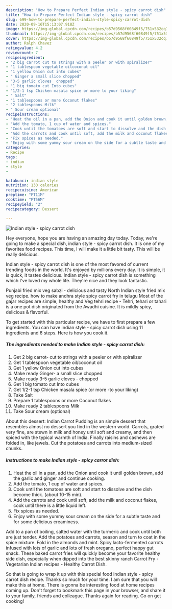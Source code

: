 ```yaml
---
description: "How to Prepare Perfect Indian style - spicy carrot dish"
title: "How to Prepare Perfect Indian style - spicy carrot dish"
slug: 699-how-to-prepare-perfect-indian-style-spicy-carrot-dish
date: 2020-09-16T15:13:07.918Z
image: https://img-global.cpcdn.com/recipes/b57d9568f60849f5/751x532cq70/indian-style-spicy-carrot-dish-recipe-main-photo.jpg
thumbnail: https://img-global.cpcdn.com/recipes/b57d9568f60849f5/751x532cq70/indian-style-spicy-carrot-dish-recipe-main-photo.jpg
cover: https://img-global.cpcdn.com/recipes/b57d9568f60849f5/751x532cq70/indian-style-spicy-carrot-dish-recipe-main-photo.jpg
author: Ralph Chavez
ratingvalue: 4.2
reviewcount: 7
recipeingredient:
- "2 big carrot cut to strings with a peeler or with spiralizer"
- "1 tablespoon vegetable oilcoconut oil"
- "1 yellow Onion cut into cubes"
- " Ginger a small slice chopped"
- "3-5 garlic cloves  chopped"
- "1 big tomato cut Into cubes"
- "1/2-1 tsp Chicken masala spice or more to your liking"
- " Salt"
- "1 tablespoons or more Coconut flakes"
- "2 tablespoons Milk"
- " Sour cream optional"
recipeinstructions:
- "Heat the oil in a pan, add the Onion and cook it until golden brown, add the garlic and ginger and continue cooking."
- "Add the tomato, 1 cup of water and spices."
- "Cook until the tomatoes are soft and start to dissolve and the dish become thick. (about 10-15 min)."
- "Add the carrots and cook until soft, add the milk and coconut flakes, cook until there is a little liquid left."
- "Fix spices as needed."
- "Enjoy with some yummy sour cream on the side for a subtle taste and for some delicious creaminess."
categories:
- Recipe
tags:
- indian
- style
- 

katakunci: indian style  
nutrition: 130 calories
recipecuisine: American
preptime: "PT11M"
cooktime: "PT56M"
recipeyield: "2"
recipecategory: Dessert

---
```



![Indian style - spicy carrot dish](https://img-global.cpcdn.com/recipes/b57d9568f60849f5/751x532cq70/indian-style-spicy-carrot-dish-recipe-main-photo.jpg)

Hey everyone, hope you are having an amazing day today. Today, we're going to make a special dish, indian style - spicy carrot dish. It is one of my favorites food recipes. This time, I will make it a little bit tasty. This will be really delicious.

Indian style - spicy carrot dish is one of the most favored of current trending foods in the world. It's enjoyed by millions every day. It is simple, it is quick, it tastes delicious. Indian style - spicy carrot dish is something which I've loved my whole life. They're nice and they look fantastic.

Punjabi fried mix veg sabzi - delicious and tasty North Indian style fried mix veg recipe. how to make andhra style spicy carrot fry in telugu Most of the gajar recipes are simple, healthy and Veg tehri recipe - Tehri, tehari or tahari is a one pot dish originated from the Awadhi cuisine. It is mildly spicy, delicious &amp; flavorful.


To get started with this particular recipe, we have to first prepare a few ingredients. You can have indian style - spicy carrot dish using 11 ingredients and 6 steps. Here is how you cook it.

<!--inarticleads1-->

##### The ingredients needed to make Indian style - spicy carrot dish:

1. Get 2 big carrot- cut to strings with a peeler or with spiralizer
1. Get 1 tablespoon vegetable oil/coconut oil
1. Get 1 yellow Onion cut into cubes
1. Make ready  Ginger- a small slice chopped
1. Make ready 3-5 garlic cloves - chopped
1. Get 1 big tomato cut Into cubes
1. Get 1/2-1 tsp Chicken masala spice (or more -to your liking)
1. Take  Salt
1. Prepare 1 tablespoons or more Coconut flakes
1. Make ready 2 tablespoons Milk
1. Take  Sour cream (optional)


About this dessert: Indian Carrot Pudding is an simple dessert that resembles almost no dessert you find in the western world. Carrots, grated very fine, are stewn in milk and honey until soft and creamy, and then spiced with the typical warmth of India. Finally raisins and cashews are folded in, like jewels. Cut the potatoes and carrots into medium-sized chunks. 

<!--inarticleads2-->

##### Instructions to make Indian style - spicy carrot dish:

1. Heat the oil in a pan, add the Onion and cook it until golden brown, add the garlic and ginger and continue cooking.
1. Add the tomato, 1 cup of water and spices.
1. Cook until the tomatoes are soft and start to dissolve and the dish become thick. (about 10-15 min).
1. Add the carrots and cook until soft, add the milk and coconut flakes, cook until there is a little liquid left.
1. Fix spices as needed.
1. Enjoy with some yummy sour cream on the side for a subtle taste and for some delicious creaminess.


Add to a pan of boiling, salted water with the turmeric and cook until both are just tender. Add the potatoes and carrots, season and turn to coat in the spice mixture. Fold in the almonds and mint. Spicy lacto-fermented carrots infused with lots of garlic and lots of fresh oregano, perfect happy gut snack. These baked carrot fries will quickly become your favorite healthy side dish, especially when dipped into the best skinny ranch Carrot Fry - Vegetarian Indian recipes - Healthy Carrot Dish. 

So that is going to wrap it up with this special food indian style - spicy carrot dish recipe. Thanks so much for your time. I am sure that you will make this at home. There is gonna be interesting food at home recipes coming up. Don't forget to bookmark this page in your browser, and share it to your family, friends and colleague. Thanks again for reading. Go on get cooking!
